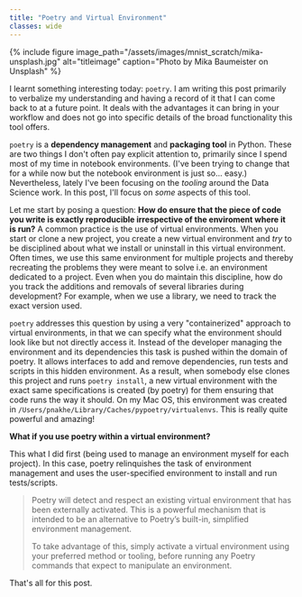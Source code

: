 ```yaml
---
title: "Poetry and Virtual Environment"
classes: wide
---
```


{% include figure image_path="/assets/images/mnist_scratch/mika-unsplash.jpg" alt="titleimage" caption="Photo by Mika Baumeister on Unsplash" %}

I learnt something interesting today: `poetry`. I am writing this post primarily to verbalize my understanding and having a record of it that I can come back to at a future point. It deals with the advantages it can bring in your workflow and does not go into specific details of the broad functionality this tool offers.

`poetry` is a **dependency management** and **packaging tool** in Python. These are two things I don't often pay explicit attention to, primarily since I spend most of my time in notebook environments. (I've been trying to change that for a while now but the notebook environment is just so... easy.) Nevertheless, lately I've been focusing on the *tooling* around the Data Science work. In this post, I'll focus on *some* aspects of this tool.

Let me start by posing a question: **How do ensure that the piece of code you write is exactly reproducible irrespective of the enviroment where it is run?** A common practice is the use of virtual environments. When you start or clone a new project, you create a new virtual environment and *try* to be disciplined about what we install or uninstall in this virtual environment. Often times, we use this same environment for multiple projects and thereby recreating the problems they were meant to solve i.e. an environment dedicated to a project. Even when you do maintain this discipline, how do you track the additions and removals of several libraries during development? For example, when we use a library, we need to track the exact version used.

`poetry` addresses this question by using a very "containerized" approach to virtual environments, in that we can specify what the environment should look like but not directly access it. Instead of the developer managing the environment and its dependencies this task is pushed within the domain of poetry. It allows interfaces to add and remove dependencies, run tests and scripts in this hidden environment. As a result, when somebody else clones this project and runs `poetry install`, a new virtual environment with the exact same specifications is created (by poetry) for them ensuring that code runs the way it should. On my Mac OS, this environment was created in `/Users/pnakhe/Library/Caches/pypoetry/virtualenvs`. This is really quite powerful and amazing!

**What if you use poetry within a virtual environment?**

This what I did first (being used to manage an environment myself for each project). In this case, poetry relinquishes the task of environment management and uses the user-specified environment to install and run tests/scripts.

> Poetry will detect and respect an existing virtual environment that has been externally activated. This is a powerful mechanism that is intended to be an alternative to Poetry’s built-in, simplified environment management.
>
> To take advantage of this, simply activate a virtual environment using your preferred method or tooling, before running any Poetry commands that expect to manipulate an environment.

That's all for this post.